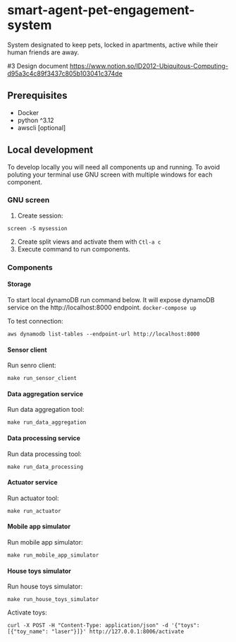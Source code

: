 # smart-agent-pet-engagement-system
System designated to keep pets, locked in apartments, active while their human friends are away.

#3 Design document
https://www.notion.so/ID2012-Ubiquitous-Computing-d95a3c4c89f3437c805b103041c374de

## Prerequisites
- Docker
- python ^3.12
- awscli [optional]

## Local development
To develop locally you will need all components up and running. To avoid poluting your terminal use GNU screen with multiple windows for each component.
### GNU screen
1. Create session:

```screen -S mysession```

2. Create split views and activate them with ```Ctl-a c```
3. Execute command to run components.
### Components
#### Storage
To start local dynamoDB run command below. It will expose dynamoDB service on the http://localhost:8000 endpoint.
```docker-compose up```

To test connection:

```aws dynamodb list-tables --endpoint-url http://localhost:8000```


#### Sensor client
Run senro client:

```make run_sensor_client```

#### Data aggregation service
Run data aggregation tool:

```make run_data_aggregation```

#### Data processing service
Run data processing tool:

```make run_data_processing```

#### Actuator service
Run actuator tool:

```make run_actuator```

#### Mobile app simulator
Run mobile app simulator:

```make run_mobile_app_simulator```

#### House toys simulator
Run house toys simulator:

```make run_house_toys_simulator```

Activate toys:

```curl -X POST -H "Content-Type: application/json" -d '{"toys": [{"toy_name": "laser"}]}' http://127.0.0.1:8006/activate```
